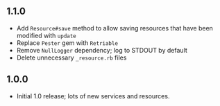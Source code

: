 ## 1.1.0
- Add `Resource#save` method to allow saving resources that have been modified with `update`
- Replace `Pester` gem with `Retriable`
- Remove `NullLogger` dependency; log to STDOUT by default
- Delete unnecessary `_resource.rb` files

## 1.0.0

- Initial 1.0 release; lots of new services and resources.
